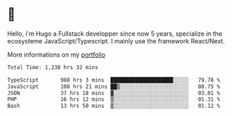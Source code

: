 # 👋 

Hello, i'm Hugo a Fullstack developper since now 5 years, specialize in the ecosysteme JavaScript/Typescript. I mainly use the framework React/Next.

More informations on my [portfolio](https://hcampos.fr)

<!--START_SECTION:waka-->

```txt
Total Time: 1,238 hrs 32 mins

TypeScript       988 hrs 3 mins  ████████████████████░░░░░   79.78 %
JavaScript       108 hrs 21 mins ██▒░░░░░░░░░░░░░░░░░░░░░░   08.75 %
JSON             37 hrs 18 mins  ▓░░░░░░░░░░░░░░░░░░░░░░░░   03.01 %
PHP              16 hrs 12 mins  ▒░░░░░░░░░░░░░░░░░░░░░░░░   01.31 %
Bash             13 hrs 50 mins  ▒░░░░░░░░░░░░░░░░░░░░░░░░   01.12 %
```

<!--END_SECTION:waka-->
